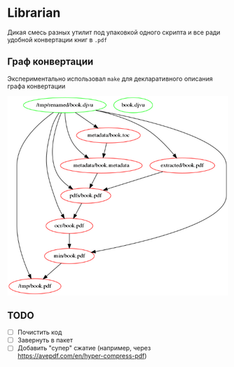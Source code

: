 # Librarian

Дикая смесь разных утилит под упаковкой одного скрипта и все ради удобной конвертации книг в `.pdf`

## Граф конвертации
Экспериментально использовал `make` для декларативного описания графа конвертации

![](convert_djvu.png)

## TODO
- [ ] Почистить код
- [ ] Завернуть в пакет
- [ ] Добавить "супер" сжатие (например, через https://avepdf.com/en/hyper-compress-pdf)
